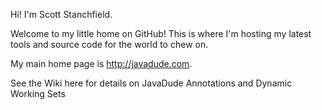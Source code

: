 Hi! I'm Scott Stanchfield.

Welcome to my little home on GitHub!
This is where I'm hosting my latest tools and source code for the world to chew on.

My main home page is http://javadude.com.

See the Wiki here for details on JavaDude Annotations and Dynamic Working Sets